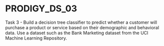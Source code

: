 # PRODIGY_DS_03
Task 3 - Build a decision tree classifier to predict whether a customer will purchase a product or service based on their demographic and behavioral data. Use a dataset such as the Bank Marketing dataset from the UCI Machine Learning Repository.
